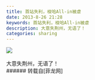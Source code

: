 ```yaml
---
title: 首站失利，梭哈All-in被虐
date: 2013-8-26 21:28
keywords: 首站失利，梭哈All-in被虐
description: 大意失荆州，无语了！
categories: sharing
---
```

<td class="t_f" id="postmessage_39363">


<img aid="16439" data-cf-modified-b1b37c6d456a99922914b50c-="" file="data/attachment/forum/201308/26/212816uikii4tskezrkili.png.thumb.jpg" id="aimg_16439" inpost="1" onclick="" onmouseover="" src="http://www.flw.ph/data/attachment/forum/201308/26/212816uikii4tskezrkili.png" style="cursor:pointer" zoomfile="data/attachment/forum/201308/26/212816uikii4tskezrkili.png"/>


<br/>
<br/>
大意失荆州，无语了！<br/>
</td>
###### 转载自[菲龙网]